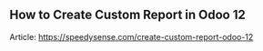 How to Create Custom Report in Odoo 12
----------------------------------------

Article: https://speedysense.com/create-custom-report-odoo-12
